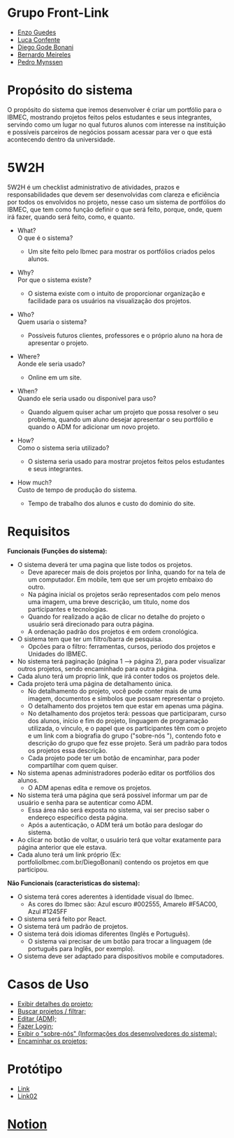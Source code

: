 # Grupo Front-Link
- [Enzo Guedes](https://github.com/Enzoguedesc/react-base-project.git) 
- [Luca Confente](https://github.com/LucaConfente/Front-End) 
- [Diego Gode Bonani](https://github.com/Diego-Bonani/react-base-project) 
- [Bernardo Meireles](https://github.com/meireles07/react-base-project.git) 
- [Pedro Mynssen](https://github.com/endsky1/Projeto_FrontEnd)


# Propósito do sistema
O propósito do sistema que iremos desenvolver é criar um portfólio para o IBMEC, mostrando projetos feitos pelos estudantes e seus integrantes, servindo como um lugar no qual futuros alunos com interesse na instituição e possíveis parceiros de negócios possam acessar para ver o que está acontecendo dentro da universidade.


# 5W2H  
5W2H é um checklist administrativo de atividades, prazos e responsabilidades que devem ser desenvolvidas com clareza e eficiência por todos os envolvidos no projeto, nesse caso um sistema de portfólios do IBMEC, que tem como função definir o que será feito, porque, onde, quem irá fazer, quando será feito, como, e quanto.  

- What?  
  O que é o sistema?
  - Um site feito pelo Ibmec para mostrar os portfólios criados pelos alunos.  

- Why?  
  Por que o sistema existe?  
  - O sistema existe com o intuito de proporcionar organização e facilidade para os usuários na visualização dos projetos.  

- Who?  
  Quem usaria o sistema?  
  - Possíveis futuros clientes, professores e o próprio aluno na hora de apresentar o projeto.  

- Where?  
  Aonde ele seria usado?  
  - Online em um site.  

- When?  
  Quando ele seria usado ou disponivel para uso?  
  - Quando alguem quiser achar um projeto que possa resolver o seu problema, quando um aluno desejar apresentar o seu portfólio e quando o ADM for adicionar um novo projeto.  

- How?  
  Como o sistema seria utilizado?  
  - O sistema seria usado para mostrar projetos feitos pelos estudantes e seus integrantes.  

- How much?  
  Custo de tempo de produção do sistema.  
  - Tempo de trabalho dos alunos e custo do dominio do site.  


# Requisitos

**Funcionais (Funções do sistema):**  
 - O sistema deverá ter uma pagina que liste todos os projetos.
   - Deve aparecer mais de dois projetos por linha, quando for na tela de um computador. Em mobile, tem que ser um projeto embaixo do outro.
   - Na página inicial os projetos serão representados com pelo menos uma imagem, uma breve descrição, um titulo, nome dos participantes e tecnologias.
   - Quando for realizado a ação de clicar no detalhe do projeto o usuário será direcionado para outra página.
   - A ordenação padrão dos projetos é em ordem cronológica.
 - O sistema tem que ter um filtro/barra de pesquisa.
   -  Opcões para o filtro: ferramentas, cursos, periodo dos projetos e Unidades do IBMEC.
 - No sistema terá paginação (página 1 --> página 2), para poder visualizar outros projetos, sendo encaminhado para outra página. 
 - Cada aluno terá um proprio link, que irá conter todos os projetos dele.
 - Cada projeto terá uma página de detalhamento única.
   - No detalhamento do projeto, você pode conter mais de uma imagem, documentos e símbolos que possam representar o projeto.
   - O detalhamento dos projetos tem que estar em apenas uma página.
   - No detalhamento dos projetos terá: pessoas que participaram, curso dos alunos, início e fim do projeto, linguagem de programação utilizada, o vínculo, e o papel que os participantes têm com o projeto e um link com a biografia do grupo ("sobre-nós "), contendo foto e descrição do grupo que fez esse projeto. Será um padrão para todos os projetos essa descrição.
   - Cada projeto pode ter um botão de encaminhar, para poder compartilhar com quem quiser.
 - No sistema apenas administradores poderão editar os portfólios dos alunos.
   - O ADM apenas edita e remove os projetos.
 - No sistema terá uma página que será possivel informar um par de usuário e senha para se autenticar como ADM.
   - Essa área não será exposta no sistema, vai ser preciso saber o endereço específico desta página.
   - Após a autenticação, o ADM terá um botão para deslogar do sistema.
 - Ao clicar no botão de voltar, o usuário terá que voltar exatamente para página anterior que ele estava.
 - Cada aluno terá um link próprio (Ex: portfolioIbmec.com.br/DiegoBonani) contendo os projetos em que participou.

**Não Funcionais (caracteristicas do sistema):**      
 - O sistema terá cores aderentes à identidade visual do Ibmec.
   - As cores do Ibmec são: Azul escuro #002555, Amarelo #F5AC00, Azul #1245FF
 - O sistema será feito por React.  
 - O sistema terá um padrão de projetos.  
 - O sistema terá dois idiomas diferentes (Inglês e Português).
   - O sistema vai precisar de um botão para trocar a linguagem (de português para Inglês, por exemplo).
 - O sistema deve ser adaptado para dispositivos mobile e computadores.    

# Casos de Uso

- [Exibir detalhes do projeto;](https://github.com/Enzoguedesc/Grupo_Front-end/blob/main/Exibir%20detalhes%20do%20projeto.md)
- [Buscar projetos / filtrar;](https://github.com/Enzoguedesc/Grupo_Front-end/blob/main/Buscar%20projetos%20e%20Filtrar.md)
- [Editar (ADM);](https://github.com/Enzoguedesc/Grupo_Front-end/blob/dc946af5d4a71d289e3654798f9a9dad3faa7241/Editar%20(ADM).md)
- [Fazer Login;](https://github.com/Enzoguedesc/Grupo_Front-end/blob/main/Fazer%20Login.md)
- [Exibir o "sobre-nós" (Informações dos desenvolvedores do sistema);](https://github.com/Enzoguedesc/Grupo_Front-end/blob/main/Exibir_Sobre-Nos.md)
- [Encaminhar os projetos;](https://github.com/Enzoguedesc/Grupo_Front-end/blob/main/Encaminhar_projetos.md)  
  

# Protótipo

- [Link](https://www.figma.com/design/o3H2XyWzj1dHUAA1pZX9oT/Front-end---AP1?node-id=0-1&t=h8DTWxlsC8o2wZ9X-1)
- [Link02](https://www.figma.com/design/u9UExaEvoR5HJagcmbIyj5/Untitled?node-id=0-1&node-type=canvas&t=TPrD1TX0J2UUCyCa-0)

# [Notion](https://www.notion.so/1227d5c115d68069bfcbc2b58058e6b6?v=1227d5c115d680909ac0000c5b74627c&pvs=4)
